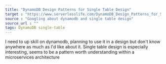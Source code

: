 ```yaml
---
title: "DynamoDB Design Patterns for Single Table Design"
target : "https://www.serverlesslife.com/DynamoDB_Design_Patterns_for_Single_Table_Design.html"
source : "Googling about dynamodb and single table design"
source_url : ""
tags: DynamoDB single-table
---
```


I need to up skill on dynamodb, planning to use it in a design but don't know anywhere as much as I'd like about it. Single table design is especially interesting, seems to be a pattern worth understanding within a microservices architecture